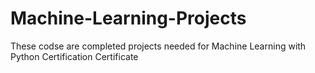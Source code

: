 # Machine-Learning-Projects
These codse are completed projects needed for Machine Learning with Python Certification Certificate

